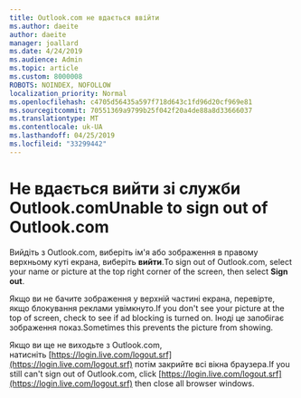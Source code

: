 ```yaml
---
title: Outlook.com не вдається ввійти
ms.author: daeite
author: daeite
manager: joallard
ms.date: 4/24/2019
ms.audience: Admin
ms.topic: article
ms.custom: 8000008
ROBOTS: NOINDEX, NOFOLLOW
localization_priority: Normal
ms.openlocfilehash: c4705d56435a597f718d643c1fd96d20cf969e81
ms.sourcegitcommit: 70551369a9799b25f042f20a4de88a8d33666037
ms.translationtype: MT
ms.contentlocale: uk-UA
ms.lasthandoff: 04/25/2019
ms.locfileid: "33299442"
---
```

# <a name="unable-to-sign-out-of-outlookcom"></a><span data-ttu-id="3c4fb-102">Не вдається вийти зі служби Outlook.com</span><span class="sxs-lookup"><span data-stu-id="3c4fb-102">Unable to sign out of Outlook.com</span></span>

<span data-ttu-id="3c4fb-103">Вийдіть з Outlook.com, виберіть ім'я або зображення в правому верхньому куті екрана, виберіть **вийти**.</span><span class="sxs-lookup"><span data-stu-id="3c4fb-103">To sign out of Outlook.com, select your name or picture at the top right corner of the screen, then select **Sign out**.</span></span>

<span data-ttu-id="3c4fb-104">Якщо ви не бачите зображення у верхній частині екрана, перевірте, якщо блокування реклами увімкнуто.</span><span class="sxs-lookup"><span data-stu-id="3c4fb-104">If you don't see your picture at the top of screen, check to see if ad blocking is turned on.</span></span> <span data-ttu-id="3c4fb-105">Іноді це запобігає зображення показ.</span><span class="sxs-lookup"><span data-stu-id="3c4fb-105">Sometimes this prevents the picture from showing.</span></span>

<span data-ttu-id="3c4fb-106">Якщо ви ще не виходьте з Outlook.com, натисніть [https://login.live.com/logout.srf](https://login.live.com/logout.srf) потім закрийте всі вікна браузера.</span><span class="sxs-lookup"><span data-stu-id="3c4fb-106">If you still can't sign out of Outlook.com, click [https://login.live.com/logout.srf](https://login.live.com/logout.srf) then close all browser windows.</span></span>
